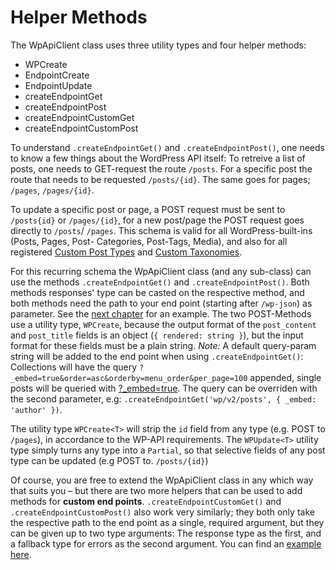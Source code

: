 # Helper Methods

The WpApiClient class uses three utility types and four helper methods:

- WPCreate
- EndpointCreate
- EndpointUpdate
- createEndpointGet
- createEndpointPost
- createEndpointCustomGet
- createEndpointCustomPost

To understand `.createEndpointGet()` and `.createEndpointPost()`, one needs to
know a few things about the WordPress API itself: To retreive a list of posts,
one needs to GET-request the route `/posts`. For a specific post the route that
needs to be requested `/posts/{id}`. The same goes for pages; `/pages`, `/pages/{id}`.

To update a specific post or page, a POST request must be sent to `/posts{id}` or
`/pages/{id}`, for a new post/page the POST request goes directly to `/posts`/
`/pages`. This schema is valid for all WordPress-built-ins (Posts, Pages, Post-
Categories, Post-Tags, Media), and also for all registered [Custom Post Types](https://developer.wordpress.org/reference/functions/register_post_type/ ':crossorgin')
and [Custom Taxonomies](https://developer.wordpress.org/reference/functions/register_taxonomy/ ':crossorgin').

For this recurring schema the WpApiClient class (and any sub-class) can use the
methods `.createEndpointGet()` and `.createEndpointPost()`. Both methods responses'
type can be casted on the respective method, and both methods need the path to
your end point (starting after `/wp-json`) as parameter. See the [next chapter](usage/custom-post-types.md)
for an example. The two POST-Methods use a utility type, `WPCreate`, because the
output format of the `post_content` and `post_title` fields is an object
(`{ rendered: string }`), but the input format for these fields must be a plain
string. _Note:_ A default query-param string will be added to the end point when
using `.createEndpointGet()`: Collections will have the query `?_embed=true&order=asc&orderby=menu_order&per_page=100`
appended, single posts will be queried with [?_embed=true](https://developer.wordpress.org/rest-api/using-the-rest-api/global-parameters/#_embed ':crossorgin').
The query can be overriden with the second parameter, e.g:
`.createEndpointGet('wp/v2/posts', { _embed: 'author' })`.

The utility type `WPCreate<T>` will strip the `id` field from any type (e.g. POST
to `/pages`), in accordance to the WP-API requirements. The `WPUpdate<T>` utility
type simply turns any type into a `Partial`, so that selective fields of any post
type can be updated (e.g POST to. `/posts/{id}`)

Of course, you are free to extend the WpApiClient class in any which way that suits
you – but there are two more helpers that can be used to add methods for
__custom end points__. `.createEndpointCustomGet()` and `.createEndpointCustomPost()`
also work very similarly; they both only take the respective path to the end point
as a single, required argument, but they can be given up to two type arguments:
The response type as the first, and a fallback type for errors as the second argument.
You can find an [example here](usage/custom-end-points.md).
